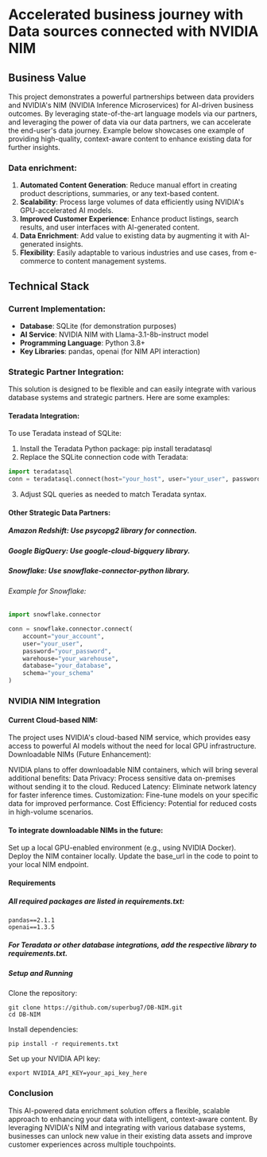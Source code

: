 # Accelerated business journey with Data sources connected with NVIDIA NIM

## Business Value

This project demonstrates a powerful partnerships between data providers and NVIDIA's NIM (NVIDIA Inference Microservices) for AI-driven business outcomes. By leveraging state-of-the-art language models via our partners, and leveraging the power of data via our data partners, we can accelerate the end-user's data journey. Example below showcases one example of providing high-quality, context-aware content to enhance existing data for further insights.

### Data enrichment:

1. **Automated Content Generation**: Reduce manual effort in creating product descriptions, summaries, or any text-based content.
2. **Scalability**: Process large volumes of data efficiently using NVIDIA's GPU-accelerated AI models.
3. **Improved Customer Experience**: Enhance product listings, search results, and user interfaces with AI-generated content.
4. **Data Enrichment**: Add value to existing data by augmenting it with AI-generated insights.
5. **Flexibility**: Easily adaptable to various industries and use cases, from e-commerce to content management systems.

## Technical Stack

### Current Implementation:

- **Database**: SQLite (for demonstration purposes)
- **AI Service**: NVIDIA NIM with Llama-3.1-8b-instruct model
- **Programming Language**: Python 3.8+
- **Key Libraries**: pandas, openai (for NIM API interaction)

### Strategic Partner Integration:

This solution is designed to be flexible and can easily integrate with various database systems and strategic partners. Here are some examples:

#### Teradata Integration:

To use Teradata instead of SQLite:

1. Install the Teradata Python package: pip install teradatasql
2. Replace the SQLite connection code with Teradata:
```python
import teradatasql
conn = teradatasql.connect(host="your_host", user="your_user", password="your_password", database="your_db")
```

3. Adjust SQL queries as needed to match Teradata syntax.


#### Other Strategic Data Partners:

##### Amazon Redshift: Use psycopg2 library for connection.

##### Google BigQuery: Use google-cloud-bigquery library.

##### Snowflake: Use snowflake-connector-python library.

###### Example for Snowflake:

```python
import snowflake.connector

conn = snowflake.connector.connect(
    account="your_account",
    user="your_user",
    password="your_password",
    warehouse="your_warehouse",
    database="your_database",
    schema="your_schema"
)
```

### NVIDIA NIM Integration

#### Current Cloud-based NIM:

The project uses NVIDIA's cloud-based NIM service, which provides easy access to powerful AI models without the need for local GPU infrastructure.
Downloadable NIMs (Future Enhancement):

NVIDIA plans to offer downloadable NIM containers, which will bring several additional benefits:
Data Privacy: Process sensitive data on-premises without sending it to the cloud.
Reduced Latency: Eliminate network latency for faster inference times.
Customization: Fine-tune models on your specific data for improved performance.
Cost Efficiency: Potential for reduced costs in high-volume scenarios.

#### To integrate downloadable NIMs in the future:
Set up a local GPU-enabled environment (e.g., using NVIDIA Docker).
Deploy the NIM container locally.
Update the base_url in the code to point to your local NIM endpoint.

#### Requirements

##### All required packages are listed in requirements.txt:
```
pandas==2.1.1
openai==1.3.5
```

##### For Teradata or other database integrations, add the respective library to requirements.txt.

##### Setup and Running
Clone the repository:
```
git clone https://github.com/superbug7/DB-NIM.git
cd DB-NIM
```

Install dependencies:

```
pip install -r requirements.txt
```
Set up your NVIDIA API key:

```
export NVIDIA_API_KEY=your_api_key_here
```


### Conclusion
This AI-powered data enrichment solution offers a flexible, scalable approach to enhancing your data with intelligent, context-aware content. By leveraging NVIDIA's NIM and integrating with various database systems, businesses can unlock new value in their existing data assets and improve customer experiences across multiple touchpoints.

